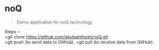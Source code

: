 # noQ
>Demo application for noQ technology

Steps :-  
+git clone https://github.com/akulsanthosh/noQ.git  
+git push (to send data to GitHub). 
+git pull (to receive data from GitHub). 
